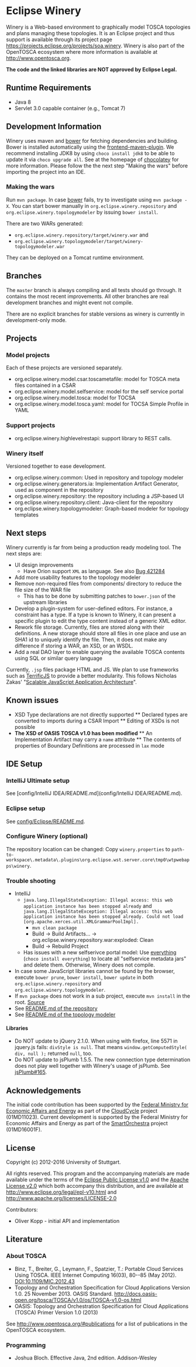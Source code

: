 # Eclipse Winery
Winery is a Web-based environment to graphically model TOSCA topologies and plans managing these topologies.
It is an Eclipse project and thus support is available through its project page <https://projects.eclipse.org/projects/soa.winery>.
Winery is also part of the OpenTOSCA ecosystem where more information is available at <http://www.opentosca.org>.

**The code and the linked libraries are NOT approved by Eclipse Legal.**

## Runtime Requirements
* Java 8
* Servlet 3.0 capable container (e.g., Tomcat 7)

## Development Information
Winery uses maven and [bower] for fetching dependencies and building.
Bower is installed automatically using the [frontend-maven-plugin].
We recommend installing JDK8 by using `choco install jdk8` to be able to update it via `choco upgrade all`. See at the homepage of [chocolatey] for more information.
Please follow the the next step "Making the wars" before importing the project into an IDE.

### Making the wars
Run `mvn package`.
In case [bower] fails, try to investigate using `mvn package -X`.
You can start bower manually in `org.eclipse.winery.repository` and `org.eclipse.winery.topologymodeler` by issuing `bower install`.

There are two WARs generated:

* `org.eclipse.winery.repository/target/winery.war` and
* `org.eclipse.winery.topologymodeler/target/winery-topologymodeler.war`

They can be deployed on a Tomcat runtime environment.

## Branches
The `master` branch is always compiling and all tests should go through.
It contains the most recent improvements.
All other branches are real development branches and might event not compile.

There are no explicit branches for stable versions as winery is currently in development-only mode.

## Projects

### Model projects
Each of these projects are versioned separately.

* org.eclipse.winery.model.csar.toscametafile: model for TOSCA meta files contained in a CSAR
* org.eclipse.winery.model.selfservice: model for the self service portal
* org.eclipse.winery.model.tosca: model for TOCSA
* org.eclipse.winery.model.tosca.yaml: model for TOCSA Simple Profile in YAML

### Support projects
* org.eclipse.winery.highlevelrestapi: support library to REST calls.

### Winery itself
Versioned together to ease development.

* org.eclipse.winery.common: Used in repository and topology modeler
* org.eclipse.winery.generators.ia: Implementation Artifact Generator, used as component in the repository
* org.eclipse.winery.repository: the repository including a JSP-based UI
* org.eclipse.winery.repository.client: Java-client for the repository
* org.eclipse.winery.topologymodeler: Graph-based modeler for topology templates

## Next steps
Winery currently is far from being a production ready modeling tool.
The next steps are:

* UI design improvements
  * Have Orion support `XML` as language. See also [Bug 421284][bug421284]
* Add more usability features to the topology modeler
* Remove non-required files from components/ directory to reduce the file size of the WAR file
  * This has to be done by submitting patches to `bower.json` of the upstream libraries
* Develop a plugin-system for user-defined editors. For instance, a constraint has a type. If a type is known to Winery, it can present a specific plugin to edit the type content instead of a generic XML editor.
* Rework file storage. Currently, files are stored along with their definitions. A new storage should store all files in one place and use an SHA1 id to uniquely identify the file. Then, it does not make any difference if storing a WAR, an XSD, or an WSDL.
* Add a real DAO layer to enable querying the available TOSCA contents using SQL or similar query language

Currently, `.jsp` files package HTML and JS.
We plan to use frameworks such as [TerrificJS] to provide a better modularity.
This follows Nicholas Zakas' "[Scalable JavaScript Application Architecture]".

## Known issues
* XSD Type declarations are not directly supported
** Declared types are converted to imports during a CSAR Import
** Editing of XSDs is not possible
* **The XSD of OASIS TOSCA v1.0 has been modified**
** An Implementation Artifact may carry a `name` attribute
** The contents of properties of Boundary Definitions are processed in `lax` mode

## IDE Setup

### IntelliJ Ultimate setup

See [config/IntelliJ IDEA/README.md](config/IntelliJ IDEA/README.md).

### Eclipse setup

See [config/Eclipse/README.md](config/Eclipse/README.md).

### Configure Winery (optional)
The repository location can be changed:
Copy `winery.properties` to `path-to-workspace\.metadata\.plugins\org.eclipse.wst.server.core\tmp0\wtpwebapps\winery`.

### Trouble shooting
* IntelliJ
  * `java.lang.IllegalStateException: Illegal access: this web application instance has been stopped already` and `java.lang.IllegalStateException: Illegal access: this web application instance has been stopped already. Could not load [org.apache.xerces.util.XMLGrammarPoolImpl].`
    * `mvn clean package`
    * Build -> Build Artifacts... -> org.eclipse.winery.repository.war:exploded: Clean
    * Build -> Rebuild Project
  * Has issues with a new selfserivce portal model:  Use [everything](https://www.voidtools.com/) (`choco install everything`) to locate all "selfservice metadata jars" and delete them. Otherwise, Winery does not compile.
* In case some JavaScript libraries cannot be found by the browser, execute `bower prune`, `bower install`, `bower update` in both `org.eclipse.winery.repository` and `org.eclipse.winery.topologymodeler`.
* If `mvn package` does not work in a sub project, execute `mvn install` in the root. [Source](http://stackoverflow.com/q/29712865/873282)
* See [README.md of the repository](org.eclipse.winery.repository/README.md)
* See [README.md of the topology modeler](org.eclipse.winery.topologymodeler/README.md)

#### Libraries
* Do NOT update to jQuery 2.1.0.
  When using with firefox, line 5571 in jquery.js fails: `divStyle is null`.
  That means `window.getComputedStyle( div, null );` returned `null`, too.
* Do NOT update to jsPlumb 1.5.5.
  The new connection type determination does not play well together with Winery's usage of jsPlumb. See [jsPlumb#165].

## Acknowledgements
The initial code contribution has been supported by the [Federal Ministry for Economic Affairs and Energy] as part of the [CloudCycle] project (01MD11023).
Current development is supported by the Federal Ministry for Economic Affairs and Energy as part of the [SmartOrchestra] project (01MD16001F).

## License
Copyright (c) 2012-2016 University of Stuttgart.

All rights reserved. This program and the accompanying materials
are made available under the terms of the [Eclipse Public License v1.0]
and the [Apache License v2.0] which both accompany this distribution,
and are available at http://www.eclipse.org/legal/epl-v10.html
and http://www.apache.org/licenses/LICENSE-2.0

Contributors:
* Oliver Kopp - initial API and implementation

## Literature

### About TOSCA
* Binz, T., Breiter, G., Leymann, F., Spatzier, T.: Portable Cloud Services Using TOSCA. IEEE Internet Computing 16(03), 80--85 (May 2012). [DOI:10.1109/MIC.2012.43]
* Topology and Orchestration Specification for Cloud Applications Version 1.0. 25 November 2013. OASIS Standard. http://docs.oasis-open.org/tosca/TOSCA/v1.0/os/TOSCA-v1.0-os.html
* OASIS: Topology and Orchestration Specification for Cloud Applications (TOSCA) Primer Version 1.0 (2013)

See http://www.opentosca.org/#publications for a list of publications in the OpenTOSCA ecosystem.

### Programming
* Joshua Bloch. Effective Java, 2nd edition. Addison-Wesley

 [Apache License v2.0]: http://www.apache.org/licenses/LICENSE-2.0.html
 [bug421284]: https://bugs.eclipse.org/bugs/show_bug.cgi?id=421284
 [bower]: https://github.com/bower/bower
 [chocolatey]: http://chocolatey.org/
 [CloudCycle]: http://www.cloudcycle.org/en/
 [DOI:10.1109/MIC.2012.43]: http://dx.doi.org/10.1109/MIC.2012.43
 [Eclipse Public License v1.0]: http://www.eclipse.org/legal/epl-v10.html
 [Eclipse IDE for Java EE Developers]: https://www.eclipse.org/downloads/packages/eclipse-ide-java-ee-developers/neon2
 [Federal Ministry for Economic Affairs and Energy]: http://www.bmwi.de/EN/
 [frontend-maven-plugin]: https://github.com/eirslett/frontend-maven-plugin
 [jsPlumb#165]: https://github.com/jsplumb/jsPlumb/issues/165
 [m2e-wtp]: http://eclipse.org/m2e-wtp/
 [m2eclipse]: http://eclipse.org/m2e/
 [nodejs]: http://nodejs.org/download/
 [Scalable JavaScript Application Architecture]: http://www.slideshare.net/nzakas/scalable-javascript-application-architecture-2012
 [SmartOrchestra]: http://smartorchestra.de/en/
 [TerrificJS]: http://terrifically.org/
